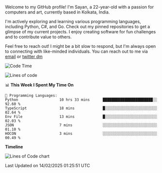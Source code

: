 Welcome to my GitHub profile! I'm Sayan, a 22-year-old with a passion for computers and art, currently based in Kolkata, India.

I'm actively exploring and learning various programming languages, including Python, C#, and Go. Check out my pinned repositories to get a glimpse of my current projects. I enjoy creating software for fun challenges and to contribute value to others.

Feel free to reach out! I might be a bit slow to respond, but I'm always open to connecting with like-minded individuals. You can reach out to me via [email](mailto:me@sayanbiswas.in) or [twitter dm](https://twitter.com/TheDankDel)

<!--START_SECTION:waka-->
![Code Time](http://img.shields.io/badge/Code%20Time-2%2C081%20hrs%2054%20mins-blue)

![Lines of code](https://img.shields.io/badge/From%20Hello%20World%20I%27ve%20Written-6.9%20million%20lines%20of%20code-blue)

📊 **This Week I Spent My Time On** 

```text
💬 Programming Languages: 
Python                   10 hrs 33 mins      ███████████████████████░░   92.60 % 
TypeScript               18 mins             █░░░░░░░░░░░░░░░░░░░░░░░░   02.64 % 
Env File                 13 mins             █░░░░░░░░░░░░░░░░░░░░░░░░   02.03 % 
JSON                     7 mins              ░░░░░░░░░░░░░░░░░░░░░░░░░   01.10 % 
HOCON                    3 mins              ░░░░░░░░░░░░░░░░░░░░░░░░░   00.49 % 
```

**Timeline**

![Lines of Code chart](https://raw.githubusercontent.com/Dank-del/Dank-del/main/assets/bar_graph.png)


 Last Updated on 14/02/2025 01:25:51 UTC
<!--END_SECTION:waka-->
